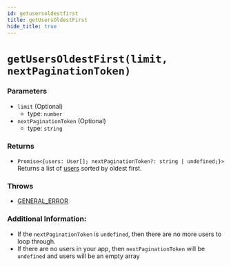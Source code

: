 ```yaml
---
id: getusersoldestfirst
title: getUsersOldestFirst
hide_title: true
---
```


# ``getUsersOldestFirst(limit, nextPaginationToken)``

### Parameters
- ``limit`` (Optional)
  - type: ``number``
- ``nextPaginationToken`` (Optional)
  - type: ``string``


### Returns
- ``Promise<{users: User[]; nextPaginationToken?: string | undefined;}>`` Returns a list of [users](https://github.com/supertokens/core-driver-interface/wiki#user) sorted by oldest first.

### Throws
- [GENERAL_ERROR](./../errors/general_error)

### Additional Information:
- If the ``nextPaginationToken`` is ``undefined``, then there are no more users to loop through.
- If there are no users in your app, then ``nextPaginationToken`` will be ``undefined`` and users will be an empty array

